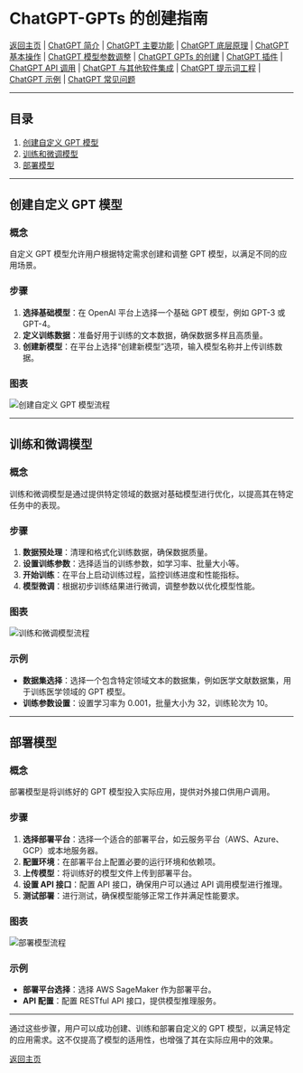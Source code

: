 # ChatGPT-GPTs 的创建指南

[返回主页](../README.md) | [ChatGPT 简介](ChatGPT-Introduction.md) | [ChatGPT 主要功能](ChatGPT-Key%20Features.md) | [ChatGPT 底层原理](ChatGPT-Underlying%20Principles.md) | [ChatGPT 基本操作](ChatGPT-Basic%20Operations.md) | [ChatGPT 模型参数调整](ChatGPT-Model%20Parameter%20Adjustment.md) | [ChatGPT GPTs 的创建](ChatGPT-Creating%20GPTs.md) | [ChatGPT 插件](ChatGPT-Plugins.md) | [ChatGPT API 调用](ChatGPT-API%20Calls.md) | [ChatGPT 与其他软件集成](ChatGPT-Plus%20Other%20Software.md) | [ChatGPT 提示词工程](ChatGPT-Prompt%20Engineering.md) | [ChatGPT 示例](ChatGPT-Examples.md) | [ChatGPT 常见问题](ChatGPT-FAQ.md)

---

## 目录
1. [创建自定义 GPT 模型](#创建自定义-gpt-模型)
2. [训练和微调模型](#训练和微调模型)
3. [部署模型](#部署模型)

---

## 创建自定义 GPT 模型

### 概念
自定义 GPT 模型允许用户根据特定需求创建和调整 GPT 模型，以满足不同的应用场景。

### 步骤
1. **选择基础模型**：在 OpenAI 平台上选择一个基础 GPT 模型，例如 GPT-3 或 GPT-4。
2. **定义训练数据**：准备好用于训练的文本数据，确保数据多样且高质量。
3. **创建新模型**：在平台上选择“创建新模型”选项，输入模型名称并上传训练数据。

### 图表
![创建自定义 GPT 模型流程](https://example.com/create-custom-gpt-chart.png)

---

## 训练和微调模型

### 概念
训练和微调模型是通过提供特定领域的数据对基础模型进行优化，以提高其在特定任务中的表现。

### 步骤
1. **数据预处理**：清理和格式化训练数据，确保数据质量。
2. **设置训练参数**：选择适当的训练参数，如学习率、批量大小等。
3. **开始训练**：在平台上启动训练过程，监控训练进度和性能指标。
4. **模型微调**：根据初步训练结果进行微调，调整参数以优化模型性能。

### 图表
![训练和微调模型流程](https://example.com/train-fine-tune-chart.png)

### 示例
- **数据集选择**：选择一个包含特定领域文本的数据集，例如医学文献数据集，用于训练医学领域的 GPT 模型。
- **训练参数设置**：设置学习率为 0.001，批量大小为 32，训练轮次为 10。

---

## 部署模型

### 概念
部署模型是将训练好的 GPT 模型投入实际应用，提供对外接口供用户调用。

### 步骤
1. **选择部署平台**：选择一个适合的部署平台，如云服务平台（AWS、Azure、GCP）或本地服务器。
2. **配置环境**：在部署平台上配置必要的运行环境和依赖项。
3. **上传模型**：将训练好的模型文件上传到部署平台。
4. **设置 API 接口**：配置 API 接口，确保用户可以通过 API 调用模型进行推理。
5. **测试部署**：进行测试，确保模型能够正常工作并满足性能要求。

### 图表
![部署模型流程](https://example.com/deploy-model-chart.png)

### 示例
- **部署平台选择**：选择 AWS SageMaker 作为部署平台。
- **API 配置**：配置 RESTful API 接口，提供模型推理服务。

---

通过这些步骤，用户可以成功创建、训练和部署自定义的 GPT 模型，以满足特定的应用需求。这不仅提高了模型的适用性，也增强了其在实际应用中的效果。

[返回主页](../README.md)
